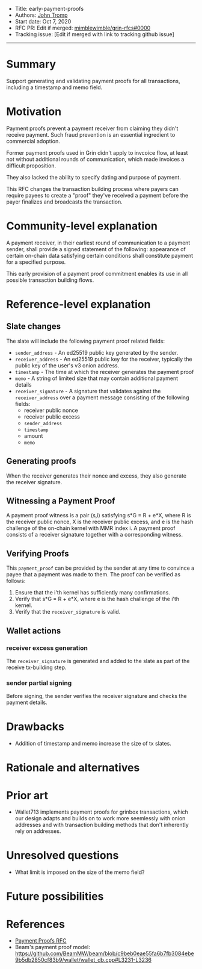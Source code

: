 
- Title: early-payment-proofs
- Authors: [John Tromp](mailto:john.tromp@gmail.com)
- Start date: Oct 7, 2020
- RFC PR: Edit if merged: [mimblewimble/grin-rfcs#0000](https://github.com/mimblewimble/grin-rfcs/pull/0000) 
- Tracking issue: [Edit if merged with link to tracking github issue]
---

# Summary
[summary]: #summary

Support generating and validating payment proofs for all transactions, including a timestamp and memo field.

# Motivation
[motivation]: #motivation

Payment proofs prevent a payment receiver from claiming they didn't receive payment.
Such fraud prevention is an essential ingredient to commercial adoption.

Former payment proofs used in Grin didn't apply to invcoice flow, at least not
without additional rounds of communication, which made invoices a difficult proposition.

They also lacked the ability to specify dating and purpose of payment.

This RFC changes the transaction building process where payers can require
payees to create a "proof" they've received a payment before the payer
finalizes and broadcasts the transaction.

# Community-level explanation
[community-level-explanation]: #community-level-explanation

A payment receiver, in their earliest round of communication to a payment sender,
shall provide a signed statement of the following:
appearance of certain on-chain data satisfying certain conditions
shall constitute payment for a specified purpose.

This early provision of a payment proof commitment enables its use in all possible transaction building flows.

# Reference-level explanation
[reference-level-explanation]: #reference-level-explanation

## Slate changes

The slate will include the following payment proof related fields:

* `sender_address` - An ed25519 public key generated by the sender.
* `receiver_address` - An ed25519 public key for the receiver, typically the public key of the user's v3 onion address.
* `timestamp` - The time at which the receiver generates the payment proof
* `memo` - A string of limited size that may contain additional payment details
* `receiver_signature` - A signature that validates against the `receiver_address`
   over a payment message consisting of the following fields:
  - receiver public nonce
  - receiver public excess
  - `sender_address`
  - `timestamp`
  -  amount
  - `memo`

## Generating proofs

When the receiver generates their nonce and excess, they also generate the receiver signature.

## Witnessing a Payment Proof

A payment proof witness is a pair (s,i) satisfying s\*G = R + e\*X, where R is the receiver public nonce, X is the receiver public excess, and e is the hash challenge of the on-chain kernel with MMR index i.
A payment proof consists of a receiver signature together with a corresponding witness.

## Verifying Proofs

This `payment_proof` can be provided by the sender at any time to convince a payee that a payment was made to them.
The proof can be verified as follows:

1. Ensure that the i'th kernel has sufficiently many confirmations.
2. Verify that s\*G = R + e\*X, where e is the hash challenge of the i'th kernel.
3. Verify that the `receiver_signature` is valid.

## Wallet actions

### receiver excess generation

The `receiver_signature` is generated and added to the slate as part of the receive tx-building step.

### sender partial signing

Before signing, the sender verifies the receiver signature and checks the payment details.

# Drawbacks
[drawbacks]: #drawbacks

* Addition of timestamp and memo increase the size of tx slates.

# Rationale and alternatives
[rationale-and-alternatives]: #rationale-and-alternatives

# Prior art
[prior-art]: #prior-art

* Wallet713 implements payment proofs for grinbox transactions, which our design adapts and builds on to work more seemlessly with onion addresses and with transaction building methods that don't inherently rely on addresses.

# Unresolved questions
[unresolved-questions]: #unresolved-questions

* What limit is imposed on the size of the memo field?

# Future possibilities
[future-possibilities]: #future-possibilities

# References
[references]: #references

* [Payment Proofs RFC](https://github.com/mimblewimble/grin-rfcs/blob/master/text/0006-payment-proofs.md)
* Beam's payment proof model: https://github.com/BeamMW/beam/blob/c9beb0eae55fa6b7fb3084ebe9b5db2850cf83b9/wallet/wallet_db.cpp#L3231-L3236
